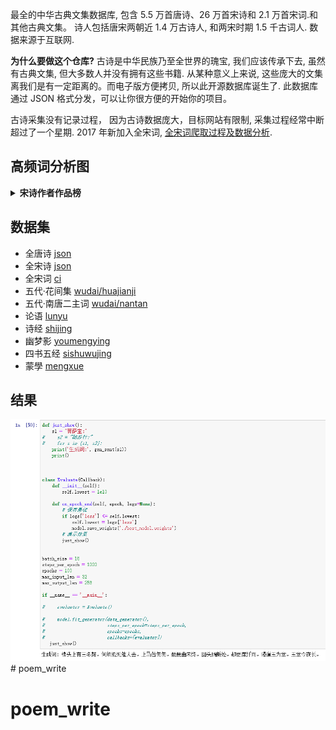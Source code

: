 
最全的中华古典文集数据库, 包含 5.5 万首唐诗、26 万首宋诗和 2.1 万首宋词.和其他古典文集。 诗人包括唐宋两朝近 1.4 万古诗人, 和两宋时期 1.5 千古词人. 数据来源于互联网.

**为什么要做这个仓库?** 古诗是中华民族乃至全世界的瑰宝, 我们应该传承下去, 虽然有古典文集, 但大多数人并没有拥有这些书籍. 从某种意义上来说, 这些庞大的文集离我们是有一定距离的。而电子版方便拷贝, 所以此开源数据库诞生了. 此数据库通过 JSON 格式分发，可以让你很方便的开始你的项目。

古诗采集没有记录过程， 因为古诗数据庞大，目标网站有限制, 采集过程经常中断超过了一个星期. 2017 年新加入全宋词, [全宋词爬取过程及数据分析](https://jackeygao.github.io/r/words/crawl-ci.html).


## 高频词分析图

<details>
  <summary><b>宋诗作者作品榜</b></summary>
  <img src="https://raw.githubusercontent.com/jackeygao/chinese-poetry/master/images/song_author_topK.png" alt="宋诗作者作品榜" style="max-width:100%;">
</details>

## 数据集

- 全唐诗 [json](./json)
- 全宋诗 [json](./json)
- 全宋词 [ci](./ci)
- 五代·花间集 [wudai/huajianji](./wudai/huajianji)
- 五代·南唐二主词 [wudai/nantan](./wudai/nantang)
- 论语 [lunyu](./lunyu)
- 诗经 [shijing](./shijing)
- 幽梦影 [youmengying](./youmengying)
- 四书五经 [sishuwujing](./sishuwujing)
- 蒙學 [mengxue](./mengxue)


## 结果

![result_picture](/result_pic.png)# poem_write
# poem_write
